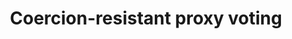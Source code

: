 ---
title: "Coercion-resistant proxy voting"
collection: journals
permalink: /publications/2017-11-Coercion-resistant-proxy-voting
venue: 'Computers &amp; Security'
pages: '88--99'
publisher: 'Elsevier'
year: '2017'
paperurl: 'https://doi.org/10.1016/j.cose.2017.06.007'
citation: ' Oksana Kulyk,  Stephan Neumann,  Karola Marky,  <b>Jurlind Budurushi</b>,  Melanie Volkamer</br> Computers &amp;amp; Security</br>'
---